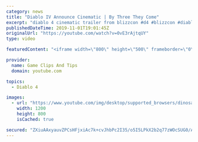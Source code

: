 ```yaml
---
category: news
title: "Diablo IV Announce Cinematic | By Three They Come"
excerpt: "diablo 4 cinematic trailer from blizzcon #d4 #blizzcon #diablo."
publishedDateTime: 2019-11-01T19:01:45Z
originalUrl: "https://youtube.com/watch?v=0vE3rAjtqUY"
type: video

featuredContent: "<iframe width=\"800\" height=\"500\" frameborder=\"0\" src=\"https://www.youtube.com/embed/0vE3rAjtqUY\" allow=\"accelerometer; autoplay; encrypted-media; gyroscope; picture-in-picture\" allowfullscreen></iframe>"

provider:
  name: Game Clips And Tips
  domain: youtube.com

topics:
  - Diablo 4

images:
  - url: "https://www.youtube.com/img/desktop/supported_browsers/dinosaur.png"
    width: 1200
    height: 800
    isCached: true

secured: "ZXiuAAxyauvZPCsHFjxiAc7k+cvJhbPc2I35/o5I5LPkX2b2q77zWOcSUG0/A5g5uq8Mk8u1Ds9xpoL2hlLqHLwFRvXNnbtljJtvzTAqDkD3G7t0gv+zHHpIKHOu4bQVylXX+jhfZzreY7hIkOxXKqVw5PbJ+pGSaNsVrV1QYQwUU6O8hRlsrG+EgVvvAGkA+ALGvcoOuoLsA/ClAJ8Yw59gujphxmc/I1rNEGuMUthrm4yUonEg7VbOm98AX311cO/lLfbRvkSNviDzztv1N4ipVpHxE0NbsWQqwgGReBtV+Wg2U+Y6u0OY7FXh/i34S58f2s7b/nf2+YEjcWWlPEqUfn5xGIouV85ZD+R3VM1omFFF9hKMJG/VlfELdIesTr3AOasc/RCH7fd3gyyl2A==;ex+Du3zl9l2kDrdcMXY23A=="
---
```


